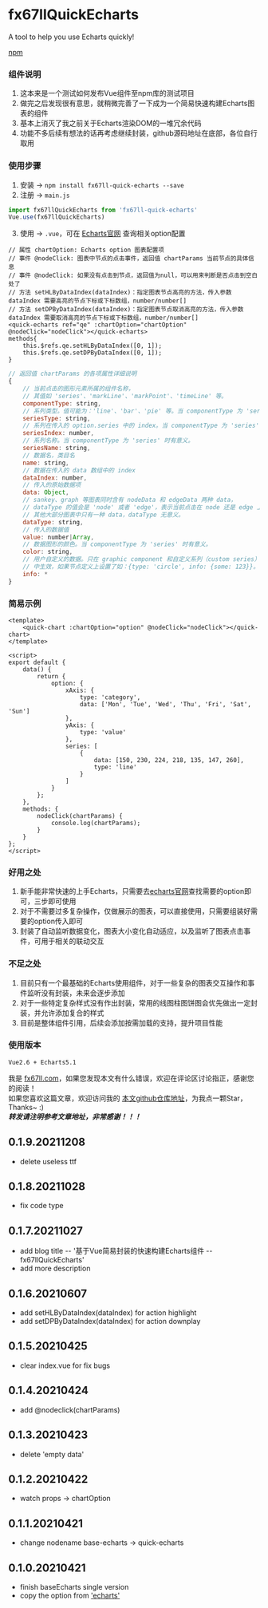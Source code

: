 # fx67llQuickEcharts
A tool to help you use Echarts quickly!  

[npm](https://www.npmjs.com/package/fx67ll-quick-echarts "npm")  

### 组件说明
1. 这本来是一个测试如何发布Vue组件至npm库的测试项目  
2. 做完之后发现很有意思，就稍微完善了一下成为一个简易快速构建Echarts图表的组件  
3. 基本上消灭了我之前关于Echarts渲染DOM的一堆冗余代码  
4. 功能不多后续有想法的话再考虑继续封装，github源码地址在底部，各位自行取用

### 使用步骤
1. 安装 -> `npm install fx67ll-quick-echarts --save`
2. 注册 -> `main.js`
```JavaScript
import fx67llQuickEcharts from 'fx67ll-quick-echarts'
Vue.use(fx67llQuickEcharts)
```
3. 使用 -> `.vue`，可在 [Echarts官网](https://echarts.apache.org/examples/zh/index.html) 查询相关option配置
```
// 属性 chartOption: Echarts option 图表配置项
// 事件 @nodeClick: 图表中节点的点击事件，返回值 chartParams 当前节点的具体信息
// 事件 @nodeClick: 如果没有点击到节点，返回值为null，可以用来判断是否点击到空白处了
// 方法 setHLByDataIndex(dataIndex)：指定图表节点高亮的方法，传入参数 dataIndex 需要高亮的节点下标或下标数组，number/number[]
// 方法 setDPByDataIndex(dataIndex)：指定图表节点取消高亮的方法，传入参数 dataIndex 需要取消高亮的节点下标或下标数组，number/number[]
<quick-echarts ref="qe" :chartOption="chartOption" @nodeClick="nodeClick"></quick-echarts>
methods{
	this.$refs.qe.setHLByDataIndex([0, 1]);
	this.$refs.qe.setDPByDataIndex([0, 1]);
}
```
```JavaScript
// 返回值 chartParams 的各项属性详细说明
{
    // 当前点击的图形元素所属的组件名称，
    // 其值如 'series'、'markLine'、'markPoint'、'timeLine' 等。
    componentType: string,
    // 系列类型。值可能为：'line'、'bar'、'pie' 等。当 componentType 为 'series' 时有意义。
    seriesType: string,
    // 系列在传入的 option.series 中的 index。当 componentType 为 'series' 时有意义。
    seriesIndex: number,
    // 系列名称。当 componentType 为 'series' 时有意义。
    seriesName: string,
    // 数据名，类目名
    name: string,
    // 数据在传入的 data 数组中的 index
    dataIndex: number,
    // 传入的原始数据项
    data: Object,
    // sankey、graph 等图表同时含有 nodeData 和 edgeData 两种 data，
    // dataType 的值会是 'node' 或者 'edge'，表示当前点击在 node 还是 edge 上。
    // 其他大部分图表中只有一种 data，dataType 无意义。
    dataType: string,
    // 传入的数据值
    value: number|Array,
    // 数据图形的颜色。当 componentType 为 'series' 时有意义。
    color: string,
    // 用户自定义的数据。只在 graphic component 和自定义系列（custom series）
    // 中生效，如果节点定义上设置了如：{type: 'circle', info: {some: 123}}。
    info: *
}
```

### 简易示例
```Vue
<template>
	<quick-chart :chartOption="option" @nodeClick="nodeClick"></quick-chart>
</template>

<script>
export default {
	data() {
		return {
			option: {
				xAxis: {
					type: 'category',
					data: ['Mon', 'Tue', 'Wed', 'Thu', 'Fri', 'Sat', 'Sun']
				},
				yAxis: {
					type: 'value'
				},
				series: [
					{
						data: [150, 230, 224, 218, 135, 147, 260],
						type: 'line'
					}
				]
			}
		};
	},
	methods: {
		nodeClick(chartParams) {
			console.log(chartParams);
		}
	}
};
</script>
```

### 好用之处
1. 新手能非常快速的上手Echarts，只需要去[echarts官网](https://echarts.apache.org/examples/zh/index.html)查找需要的option即可，三步即可使用
2. 对于不需要过多复杂操作，仅做展示的图表，可以直接使用，只需要组装好需要的option传入即可
3. 封装了自动监听数据变化，图表大小变化自动适应，以及监听了图表点击事件，可用于相关的联动交互

### 不足之处
1. 目前只有一个最基础的Echarts使用组件，对于一些复杂的图表交互操作和事件监听没有封装，未来会逐步添加
2. 对于一些特定复杂样式没有作出封装，常用的线图柱图饼图会优先做出一定封装，并允许添加复合的样式
3. 目前是整体组件引用，后续会添加按需加载的支持，提升项目性能

### 使用版本
`Vue2.6 + Echarts5.1`

我是 [fx67ll.com](https://fx67ll.com)，如果您发现本文有什么错误，欢迎在评论区讨论指正，感谢您的阅读！  
如果您喜欢这篇文章，欢迎访问我的 [本文github仓库地址](https://github.com/fx67ll/fx67llQuickEcharts)，为我点一颗Star，Thanks~ :)  
***转发请注明参考文章地址，非常感谢！！！***

## 0.1.9.20211208
* delete useless ttf  

## 0.1.8.20211028
* fix code type

## 0.1.7.20211027
* add blog title -- '基于Vue简易封装的快速构建Echarts组件 -- fx67llQuickEcharts'  
* add more description  

## 0.1.6.20210607
* add setHLByDataIndex(dataIndex) for action highlight
* add setDPByDataIndex(dataIndex) for action downplay

## 0.1.5.20210425
* clear index.vue for fix bugs

## 0.1.4.20210424
* add @nodeclick(chartParams)

## 0.1.3.20210423
* delete 'empty data'

## 0.1.2.20210422
* watch props -> chartOption

## 0.1.1.20210421
* change nodename base-echarts -> quick-echarts

## 0.1.0.20210421
* finish baseEcharts single version
* copy the option from ['echarts'](https://echarts.apache.org/zh/index.html "echarts")
